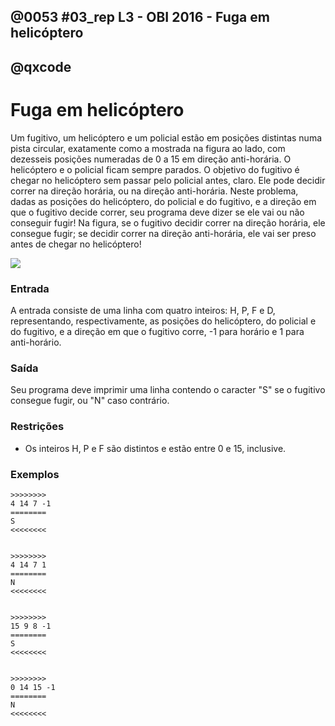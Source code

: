 ## @0053 #03_rep L3 - OBI 2016 - Fuga em helicóptero
## @qxcode

Fuga em helicóptero
===================

Um fugitivo, um helicóptero e um policial estão em posições distintas numa pista circular, exatamente como a mostrada na figura ao lado, com dezesseis posições numeradas de 0 a 15 em direção anti-horária. O helicóptero e o policial ficam sempre parados. O objetivo do fugitivo é chegar no helicóptero sem passar pelo policial antes, claro. Ele pode decidir correr na direção horária, ou na direção anti-horária. Neste problema, dadas as posições do helicóptero, do policial e do fugitivo, e a direção em que o fugitivo decide correr, seu programa deve dizer se ele vai ou não conseguir fugir! Na figura, se o fugitivo decidir correr na direção horária, ele consegue fugir; se decidir correr na direção anti-horária, ele vai ser preso antes de chegar no helicóptero!

![](capa.png)

### Entrada

A entrada consiste de uma linha com quatro inteiros: H, P, F e D, representando, respectivamente, as posições do helicóptero, do policial e do fugitivo, e a direção em que o fugitivo corre, -1 para horário e 1 para anti-horário.

### Saída

Seu programa deve imprimir uma linha contendo o caracter "S" se o fugitivo consegue fugir, ou "N" caso contrário.

### Restrições

* Os inteiros H, P e F são distintos e estão entre 0 e 15, inclusive.

### Exemplos

```
>>>>>>>>
4 14 7 -1
========
S
<<<<<<<<


>>>>>>>>
4 14 7 1
========
N
<<<<<<<<


>>>>>>>>
15 9 8 -1
========
S
<<<<<<<<


>>>>>>>>
0 14 15 -1
========
N
<<<<<<<<

```

<!---

>>>>>>>>
8 12 11 -1
========
S
<<<<<<<<


>>>>>>>>
12 6 13 -1
========
S
<<<<<<<<


>>>>>>>>
10 6 13 -1
========
S
<<<<<<<<


>>>>>>>>
15 3 13 1
========
S
<<<<<<<<


>>>>>>>>
0 11 14 1
========
S
<<<<<<<<


>>>>>>>>
2 4 13 1
========
S
<<<<<<<<

 --->
